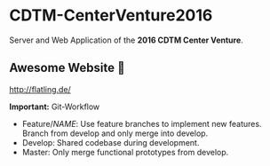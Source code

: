 # CDTM-CenterVenture2016

Server and Web Application of the **2016 CDTM Center Venture**.

## Awesome Website 👾
http://flatling.de/

**Important:** Git-Workflow
- Feature/*NAME*: Use feature branches to implement new features. Branch from develop and only merge into develop.
- Develop: Shared codebase during development.
- Master: Only merge functional prototypes from develop.
